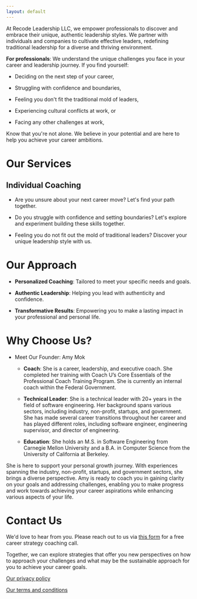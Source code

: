 ```yaml
---
layout: default
---
```


At Recode Leadership LLC, we empower professionals to discover and embrace their unique, authentic leadership styles. We partner with individuals and companies to cultivate effective leaders, redefining traditional leadership for a diverse and thriving environment.

**For professionals**:
We understand the unique challenges you face in your career and leadership journey. If you find yourself:

- Deciding on the next step of your career,

- Struggling with confidence and boundaries,

- Feeling you don't fit the traditional mold of leaders,
  
- Experiencing cultural conflicts at work, or

- Facing any other challenges at work,

Know that you're not alone. We believe in your potential and are here to help you achieve your career ambitions.

# Our Services

## Individual Coaching

- Are you unsure about your next career move? Let's find your path together.

- Do you struggle with confidence and setting boundaries? Let's explore and experiment building these skills together.

- Feeling you do not fit out the mold of traditional leaders? Discover your unique leadership style with us.

# Our Approach
- **Personalized Coaching**: Tailored to meet your specific needs and goals.

- **Authentic Leadership**: Helping you lead with authenticity and confidence.

- **Transformative Results**: Empowering you to make a lasting impact in your professional and personal life.

# Why Choose Us?
- Meet Our Founder: Amy Mok

  - **Coach**: She is a career, leadership, and executive coach. She completed her training with Coach U’s Core Essentials of the Professional Coach Training Program. She is currently an internal coach within the Federal Government.

  - **Technical Leader**: She is a technical leader with 20+ years in the field of software engineering. Her background spans various sectors, including industry, non-profit, startups, and government. She has made several career transitions throughout her career and has played different roles, including software engineer, engineering supervisor, and director of engineering.
  
  - **Education**: She holds an M.S. in Software Engineering from Carnegie Mellon University and a B.A. in Computer Science from the University of California at Berkeley.

She is here to support your personal growth journey. With experiences spanning the industry, non-profit, startups, and government sectors, she brings a diverse perspective. Amy is ready to coach you in gaining clarity on your goals and addressing challenges, enabling you to make progress and work towards achieving your career aspirations while enhancing various aspects of your life.

# Contact Us
We'd love to hear from you. Please reach out to us via [this form](https://forms.gle/Mb3ngWVDmRrAj8ueA) for a free career strategy coaching call.

Together, we can explore strategies that offer you new perspectives on how to approach your challenges and what may be the sustainable approach for you to achieve your career goals.



[Our privacy policy](./privacy-policy.html)

[Our terms and conditions](./terms-and-conditions.html)
